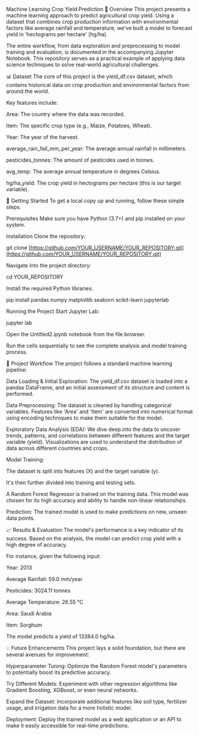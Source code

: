 
Machine Learning Crop Yield Prediction
📖 Overview
This project presents a machine learning approach to predict agricultural crop yield. Using a dataset that combines crop production information with environmental factors like average rainfall and temperature, we've built a model to forecast yield in 'hectograms per hectare' (hg/ha).

The entire workflow, from data exploration and preprocessing to model training and evaluation, is documented in the accompanying Jupyter Notebook. This repository serves as a practical example of applying data science techniques to solve real-world agricultural challenges.

📊 Dataset
The core of this project is the yield_df.csv dataset, which contains historical data on crop production and environmental factors from around the world.

Key features include:

Area: The country where the data was recorded.

Item: The specific crop type (e.g., Maize, Potatoes, Wheat).

Year: The year of the harvest.

average_rain_fall_mm_per_year: The average annual rainfall in millimeters.

pesticides_tonnes: The amount of pesticides used in tonnes.

avg_temp: The average annual temperature in degrees Celsius.

hg/ha_yield: The crop yield in hectograms per hectare (this is our target variable).

🚀 Getting Started
To get a local copy up and running, follow these simple steps.

Prerequisites
Make sure you have Python (3.7+) and pip installed on your system.

Installation
Clone the repository:

git clone [https://github.com/YOUR_USERNAME/YOUR_REPOSITORY.git](https://github.com/YOUR_USERNAME/YOUR_REPOSITORY.git)

Navigate into the project directory:

cd YOUR_REPOSITORY

Install the required Python libraries:

pip install pandas numpy matplotlib seaborn scikit-learn jupyterlab

Running the Project
Start Jupyter Lab:

jupyter lab

Open the Untitled2.ipynb notebook from the file browser.

Run the cells sequentially to see the complete analysis and model training process.

🔧 Project Workflow
The project follows a standard machine learning pipeline:

Data Loading & Initial Exploration: The yield_df.csv dataset is loaded into a pandas DataFrame, and an initial assessment of its structure and content is performed.

Data Preprocessing: The dataset is cleaned by handling categorical variables. Features like 'Area' and 'Item' are converted into numerical format using encoding techniques to make them suitable for the model.

Exploratory Data Analysis (EDA): We dive deep into the data to uncover trends, patterns, and correlations between different features and the target variable (yield). Visualizations are used to understand the distribution of data across different countries and crops.

Model Training:

The dataset is split into features (X) and the target variable (y).

It's then further divided into training and testing sets.

A Random Forest Regressor is trained on the training data. This model was chosen for its high accuracy and ability to handle non-linear relationships.

Prediction: The trained model is used to make predictions on new, unseen data points.

📈 Results & Evaluation
The model's performance is a key indicator of its success. Based on the analysis, the model can predict crop yield with a high degree of accuracy.

For instance, given the following input:

Year: 2013

Average Rainfall: 59.0 mm/year

Pesticides: 3024.11 tonnes

Average Temperature: 26.55 °C

Area: Saudi Arabia

Item: Sorghum

The model predicts a yield of 13384.0 hg/ha.

💡 Future Enhancements
This project lays a solid foundation, but there are several avenues for improvement:

Hyperparameter Tuning: Optimize the Random Forest model's parameters to potentially boost its predictive accuracy.

Try Different Models: Experiment with other regression algorithms like Gradient Boosting, XGBoost, or even neural networks.

Expand the Dataset: Incorporate additional features like soil type, fertilizer usage, and irrigation data for a more holistic model.

Deployment: Deploy the trained model as a web application or an API to make it easily accessible for real-time predictions.
